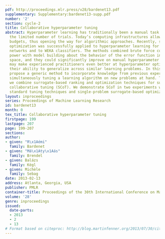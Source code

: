 ```yaml
---
pdf: http://proceedings.mlr.press/v28/bardenet13.pdf
supplementary: Supplementary:bardenet13-supp.pdf
number: '2'
section: cycle-2
title: Collaborative hyperparameter tuning
abstract: Hyperparameter learning has traditionally been a manual task because of
  the limited number of trials. Today’s computing infrastructures allow bigger evaluation
  budgets, thus opening the way for algorithmic approaches. Recently, surrogate-based
  optimization was successfully applied to hyperparameter learning for deep belief
  networks and to WEKA classifiers. The methods combined brute force computational
  power with model building about the behavior of the error function in the hyperparameter
  space, and they could significantly improve on manual hyperparameter tuning. What
  may make experienced practitioners even better at hyperparameter optimization is
  their ability to generalize across similar learning problems. In this paper, we
  propose a generic method to incorporate knowledge from previous experiments when
  simultaneously tuning a learning algorithm on new problems at hand. To this end,
  we combine surrogate-based ranking and optimization techniques for surrogate-based
  collaborative tuning (SCoT). We demonstrate SCoT in two experiments where it outperforms
  standard tuning techniques and single-problem surrogate-based optimization.
layout: inproceedings
series: Proceedings of Machine Learning Research
id: bardenet13
month: 0
tex_title: Collaborative hyperparameter tuning
firstpage: 199
lastpage: 207
page: 199-207
sections: 
author:
- given: "R\x1Aémi"
  family: Bardenet
- given: "Má\x1Aty\x1Aás"
  family: Brendel
- given: Balázs
  family: Kégl
- given: Michèle
  family: Sebag
date: 2013-02-13
address: Atlanta, Georgia, USA
publisher: PMLR
container-title: Proceedings of the 30th International Conference on Machine Learning
volume: '28'
genre: inproceedings
issued:
  date-parts:
  - 2013
  - 2
  - 13
# Format based on citeproc: http://blog.martinfenner.org/2013/07/30/citeproc-yaml-for-bibliographies/
---
```

